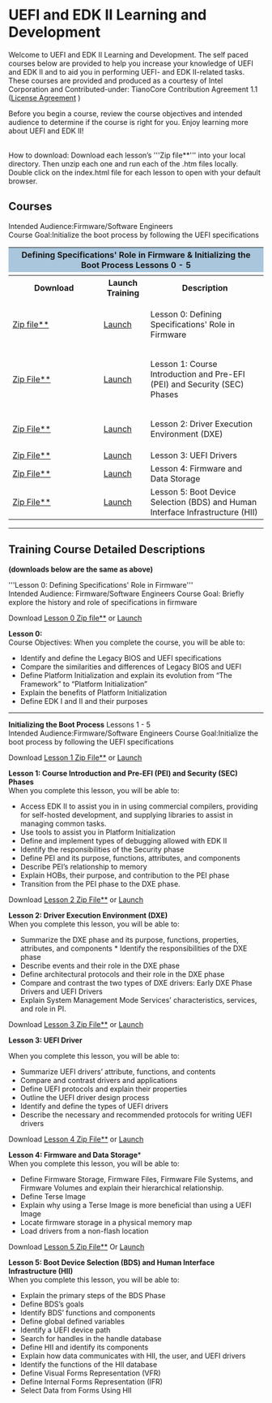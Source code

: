 # UEFI and EDK II Learning and Development

Welcome to UEFI and EDK II Learning and Development.  The self paced courses below are provided to help you increase your knowledge of UEFI and EDK II and to aid you in performing UEFI- and EDK II-related tasks.
These courses are provided and produced as a courtesy of Intel Corporation and Contributed-under: TianoCore Contribution Agreement 1.1 ([License Agreement](https://github.com/tianocore-training/Lesson-0/blob/master/LICENSE.txt)  )

Before you begin a course, review the course objectives and intended audience to determine if the course is right for you.   Enjoy learning more about UEFI and EDK II!

<br>
How to download: Download each lesson’s '''Zip file**'''  into your local directory.  Then unzip each one and run each of  the .htm files locally.  Double click on the index.html file for each lesson to open with your default browser.  

## <b>Courses</b>
Intended Audience:Firmware/Software Engineers <br>
Course Goal:Initialize the boot process by following the UEFI specifications
<table width="100%">
<tr>
    <th colspan="4" style="background-color:#a9c6dd">
<b>Defining Specifications' Role in Firmware & Initializing the Boot Process</b> Lessons 0 - 5 </th>
</tr>
<tr>
<td>
</td>
<td>
</td>
<td>

</td>
</tr>    
<tr>
        <th width="35%">Download</th>
        <th width="18%">Launch Training</th>
        <th width="45%">Description</th>
    </tr>
<tr></tr>
<tr>

  <td>
<a href="https://github.com/tianocore-training/Lesson-0/archive/master.zip"> Zip file**</a>
  <br>
 
  </td>
  
  <td>
<a href="https://tianocore-training.github.io/Lesson-0"> Launch   </a>
  </td>

  <td>

Lesson 0: Defining Specifications' Role in Firmware<br>
  
  </td>


</tr>

<!-- COMMENT  -->
<tr>

  <td>

<a href="https://github.com/tianocore-training/Lesson-1/archive/master.zip" > Zip File**</a>
  <br>
 
  </td>
  <td>
  <a href="https://tianocore-training.github.io/Lesson-1/"> Launch   </a>
  </td>

  <td>

Lesson 1: Course Introduction and Pre-EFI (PEI) and Security (SEC) Phases<br>
  
  </td>


</tr>
<!-- COMMENT  -->
<tr>

  <td>
 
<a href="https://github.com/tianocore-training/Lesson-2/archive/master.zip"> Zip File**</a>
 
  </td>
  <td>
  <a href="https://tianocore-training.github.io/Lesson-2/"> Launch   </a>
  </td>

  <td>
  
 Lesson 2: Driver Execution Environment (DXE)<br>
  
  </td>


</tr>
<!-- COMMENT  -->
<!-- COMMENT  -->
<tr>

  <td>
<a href="https://github.com/tianocore-training/Lesson-3/archive/master.zip"> Zip File**</a>
 
 
  </td>
  <td>
  <a href="https://tianocore-training.github.io/Lesson-3/"> Launch   </a>
  </td>

  <td>
  Lesson 3: UEFI Drivers <br>
  
  </td>


</tr>
<!-- COMMENT  -->
<!-- COMMENT  -->
<tr>

  <td>
<a href="https://github.com/tianocore-training/Lesson-4/archive/master.zip"> Zip File**</a>
 
  </td>
  <td>
  <a href="https://tianocore-training.github.io/Lesson-4/"> Launch   </a>
  </td>

  <td>
  Lesson 4: Firmware and Data Storage<br>
  
  </td>


</tr>
<!-- COMMENT  -->
<!-- COMMENT  -->
<tr>

  <td>
<a href="https://github.com/tianocore-training/Lesson-5/archive/master.zip"> Zip File**</a>
 
  </td>
  <td>
  <a href="https://tianocore-training.github.io/Lesson-5/"> Launch   </a>
  </td>

  <td>
Lesson 5: Boot Device Selection (BDS) and Human Interface Infrastructure (HII)<br>
  
  </td>


</tr>
<!-- COMMENT  -->
<!-- COMMENT  -->

<!-- COMMENT  -->
<!-- COMMENT  -->

</table>

---


## Training Course Detailed Descriptions 
<b>(downloads below are the same as above)</b>

'''Lesson 0: Defining Specifications' Role in Firmware'''<br>
Intended Audience: Firmware/Software Engineers 
Course Goal: Briefly explore the history and role of specifications in firmware 


Download <a href="https://github.com/tianocore-training/Lesson-0/archive/master.zip"> Lesson 0 Zip file**</a> or 
<a href="https://tianocore-training.github.io/Lesson-0"> Launch   </a>


**Lesson 0:** <br>
Course Objectives: When you complete the course, you will be able to:
* Identify and define the Legacy BIOS and UEFI specifications
* Compare the similarities and differences of Legacy BIOS and UEFI
* Define Platform Initialization and explain its evolution from “The Framework” to “Platform Initialization”
* Explain the benefits of Platform Initialization
* Define EDK I and II and their purposes

<hr>

**Initializing the Boot Process**  Lessons 1 - 5 <br>
Intended Audience:Firmware/Software Engineers 
Course Goal:Initialize the boot process by following the UEFI specifications


Download <a href="https://github.com/tianocore-training/Lesson-1/archive/master.zip"> Lesson 1 Zip File**</a>  or 
<a href="https://tianocore-training.github.io/Lesson-1"> Launch   </a> 


**Lesson 1: Course Introduction and Pre-EFI (PEI) and Security (SEC) Phases** <br>
When you complete this lesson, you will be able to: 
* Access EDK II to assist you in in using commercial compilers, providing for self-hosted development, and supplying libraries to assist in managing common tasks. 
* Use tools to assist you in Platform Initialization 
* Define and implement types of debugging allowed with EDK II 
* Identify the responsibilities of the Security phase 
* Define PEI and its purpose, functions, attributes, and components 
* Describe PEI’s relationship to memory 
* Explain HOBs, their purpose, and contribution to the PEI phase 
* Transition from the PEI phase to the DXE phase.  




Download <a href="https://github.com/tianocore-training/Lesson-2/archive/master.zip"> Lesson 2 Zip File**</a> or
<a href="https://tianocore-training.github.io/Lesson-2"> Launch   </a>


**Lesson 2: Driver Execution Environment (DXE)**<br>
When you complete this lesson, you will be able to: 
* Summarize the DXE phase and its purpose, functions, properties, attributes, and components * Identify the responsibilities of the DXE phase 
* Describe events and their role in the DXE phase 
* Define architectural protocols and their role in the DXE phase 
* Compare and contrast the two types of DXE drivers: Early DXE Phase Drivers and UEFI Drivers 
* Explain System Management Mode Services’ characteristics, services, and role in PI. 





Download <a href="https://github.com/tianocore-training/Lesson-3/archive/master.zip"> Lesson 3 Zip File**</a> or
<a href="https://tianocore-training.github.io/Lesson-3"> Launch   </a>


**Lesson 3: UEFI Driver**

When you complete this lesson, you will be able to:
*    Summarize UEFI drivers’ attribute, functions, and contents
*    Compare and contrast drivers and applications
*    Define UEFI protocols and explain their properties
*    Outline the UEFI driver design process
*    Identify and define the types of UEFI drivers
*    Describe the necessary and recommended protocols for writing UEFI drivers



Download <a href="https://github.com/tianocore-training/Lesson-4/archive/master.zip"> Lesson 4 Zip File**</a> or
<a href="https://tianocore-training.github.io/Lesson-4"> Launch   </a>


**Lesson 4: Firmware and Data Storage***<br>
When you complete this lesson, you will be able to:
*	Define Firmware Storage, Firmware Files, Firmware File Systems, and Firmware Volumes and explain their hierarchical relationship.
*	Define Terse Image
*	Explain why using a Terse Image is more beneficial than using a UEFI Image
*	Locate firmware storage in a physical memory map
*	Load drivers from a non-flash location


Download <a href="https://github.com/tianocore-training/Lesson-5/archive/master.zip"> Lesson 5 Zip File**</a>  Or
<a href="https://tianocore-training.github.io/Lesson-5"> Launch   </a>

**Lesson 5: Boot Device Selection (BDS) and Human Interface Infrastructure (HII)**<br>
When you complete this lesson, you will be able to: 
* Explain the primary steps of the BDS Phase 
* Define BDS’s goals 
* Identify BDS’ functions and components 
* Define global defined variables 
* Identify a UEFI device path 
* Search for handles in the handle database 
* Define HII and identify its components 
* Explain how data communicates with HII, the user, and UEFI drivers 
* Identify the functions of the HII database 
* Define Visual Forms Representation (VFR) 
* Define Internal Forms Representation (IFR) 
* Select Data from Forms Using HII 



